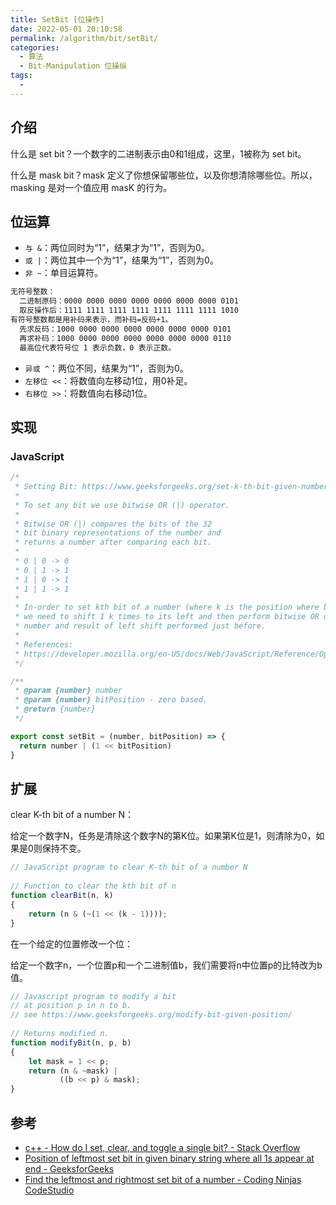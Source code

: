 ```yaml
---
title: SetBit [位操作]
date: 2022-05-01 20:10:58
permalink: /algorithm/bit/setBit/
categories:
  - 算法
  - Bit-Manipulation 位操纵
tags:
  - 
---
```


## 介绍

什么是 set bit？一个数字的二进制表示由0和1组成，这里，1被称为 set bit。

什么是 mask bit？mask 定义了你想保留哪些位，以及你想清除哪些位。所以，masking 是对一个值应用 masK 的行为。

## 位运算

- `与 &`：两位同时为“1”，结果才为“1”，否则为0。
- `或 |`：两位其中一个为“1”，结果为“1”，否则为0。
- `非 ~`：单目运算符。

```txt
无符号整数：
  二进制原码：0000 0000 0000 0000 0000 0000 0000 0101
  取反操作后：1111 1111 1111 1111 1111 1111 1111 1010
有符号整数都是用补码来表示，而补码=反码+1。
  先求反码：1000 0000 0000 0000 0000 0000 0000 0101
  再求补码：1000 0000 0000 0000 0000 0000 0000 0110
  最高位代表符号位 1 表示负数，0 表示正数。
```

- `异或 ^`：两位不同，结果为“1”，否则为0。
- `左移位 <<`：将数值向左移动1位，用0补足。
- `右移位 >>`：将数值向右移动1位。

## 实现

### JavaScript

```js
/*
 * Setting Bit: https://www.geeksforgeeks.org/set-k-th-bit-given-number/
 *
 * To set any bit we use bitwise OR (|) operator.
 *
 * Bitwise OR (|) compares the bits of the 32
 * bit binary representations of the number and
 * returns a number after comparing each bit.
 *
 * 0 | 0 -> 0
 * 0 | 1 -> 1
 * 1 | 0 -> 1
 * 1 | 1 -> 1
 *
 * In-order to set kth bit of a number (where k is the position where bit is to be changed)
 * we need to shift 1 k times to its left and then perform bitwise OR operation with the
 * number and result of left shift performed just before.
 *
 * References:
 * https://developer.mozilla.org/en-US/docs/Web/JavaScript/Reference/Operators/Bitwise_OR
 */

/**
 * @param {number} number
 * @param {number} bitPosition - zero based.
 * @return {number}
 */

export const setBit = (number, bitPosition) => {
  return number | (1 << bitPosition)
}
```

## 扩展

clear K-th bit of a number N：

给定一个数字N，任务是清除这个数字N的第K位。如果第K位是1，则清除为0，如果是0则保持不变。

```js
// JavaScript program to clear K-th bit of a number N
 
// Function to clear the kth bit of n
function clearBit(n, k)
{
    return (n & (~(1 << (k - 1))));
}
```

在一个给定的位置修改一个位：

给定一个数字n，一个位置p和一个二进制值b，我们需要将n中位置p的比特改为b值。

```js
// Javascript program to modify a bit
// at position p in n to b.
// see https://www.geeksforgeeks.org/modify-bit-given-position/
 
// Returns modified n.
function modifyBit(n, p, b)
{
    let mask = 1 << p;
    return (n & ~mask) |
           ((b << p) & mask);
}
```

## 参考

- [c++ - How do I set, clear, and toggle a single bit? - Stack Overflow](https://stackoverflow.com/questions/47981/how-do-i-set-clear-and-toggle-a-single-bit)
- [Position of leftmost set bit in given binary string where all 1s appear at end - GeeksforGeeks](https://www.geeksforgeeks.org/position-of-leftmost-set-bit-in-given-binary-string-where-all-1s-appear-at-end/)
- [Find the leftmost and rightmost set bit of a number - Coding Ninjas CodeStudio](https://www.codingninjas.com/codestudio/library/find-the-leftmost-and-rightmost-set-bit-of-a-number)